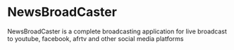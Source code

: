 # NewsBroadCaster
NewsBroadCaster is a complete broadcasting application for live broadcast to youtube, facebook, afrtv and other social media platforms
